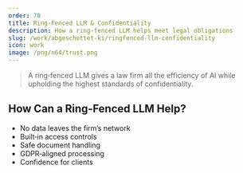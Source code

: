```yaml
---
order: 70
title: Ring‑Fenced LLM & Confidentiality
description: How a ring‑fenced LLM helps meet legal obligations
slug: /work/abgeschottet-ki/ringfenced-llm-confidentiality
icon: work
image: /png/n64/trust.png
---
```


> A ring‑fenced LLM gives a law firm all the efficiency of AI while upholding the highest standards of confidentiality.

## How Can a Ring‑Fenced LLM Help?

- No data leaves the firm’s network
- Built‑in access controls
- Safe document handling
- GDPR‑aligned processing
- Confidence for clients
